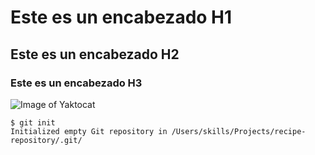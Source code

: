 # Este es un encabezado H1
## Este es un encabezado H2
### Este es un encabezado H3

![Image of Yaktocat](https://octodex.github.com/images/yaktocat.png)

```
$ git init
Initialized empty Git repository in /Users/skills/Projects/recipe-repository/.git/
```


